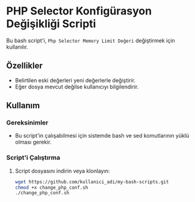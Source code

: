 # PHP Selector Konfigürasyon Değişikliği Scripti

Bu bash script'i, `Php Selector Memory Limit Değeri` değiştirmek için kullanılır. 

## Özellikler
- Belirtilen eski değerleri yeni değerlerle değiştirir.
- Eğer dosya mevcut değilse kullanıcıyı bilgilendirir.

## Kullanım

### Gereksinimler
- Bu script'in çalışabilmesi için sistemde bash ve sed komutlarının yüklü olması gerekir.

### Script'i Çalıştırma
1. Script dosyasını indirin veya klonlayın:
   ```bash
   wget https://github.com/kullanici_adi/my-bash-scripts.git
   chmod +x change_php_conf.sh
   ./change_php_conf.sh
